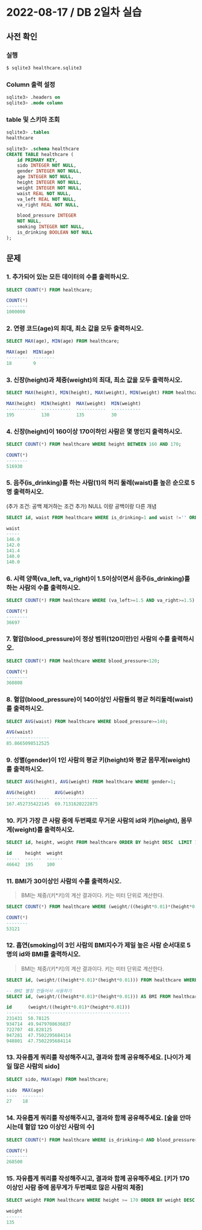 # 2022-08-17 / DB 2일차 실습



## 사전 확인

### 실행

```bash
$ sqlite3 healthcare.sqlite3 
```

### Column 출력 설정

```sql
sqlite3> .headers on 
sqlite3> .mode column
```

### table 및 스키마 조회

```sql
sqlite3> .tables
healthcare

sqlite3> .schema healthcare
CREATE TABLE healthcare (
    id PRIMARY KEY,        
    sido INTEGER NOT NULL, 
    gender INTEGER NOT NULL,
    age INTEGER NOT NULL,  
    height INTEGER NOT NULL,
    weight INTEGER NOT NULL,
    waist REAL NOT NULL,   
    va_left REAL NOT NULL, 
    va_right REAL NOT NULL,

    blood_pressure INTEGER 
    NOT NULL,
    smoking INTEGER NOT NULL,
    is_drinking BOOLEAN NOT NULL
);
```

## 문제

### 1. 추가되어 있는 모든 데이터의 수를 출력하시오.

```sql
SELECT COUNT(*) FROM healthcare;
```

```sql
COUNT(*)
--------
1000000
```

### 2. 연령 코드(age)의 최대, 최소 값을 모두 출력하시오. 

```sql
SELECT MAX(age), MIN(age) FROM healthcare;
```

```sql
MAX(age)  MIN(age)
--------  --------
18        9
```

### 3. 신장(height)과 체중(weight)의 최대, 최소 값을 모두 출력하시오.

```sql
SELECT MAX(height), MIN(height), MAX(weight), MIN(weight) FROM healthcare;
```

```sql
MAX(height)  MIN(height)  MAX(weight)  MIN(weight)
-----------  -----------  -----------  -----------
195          130          135          30
```

### 4. 신장(height)이 160이상 170이하인 사람은 몇 명인지 출력하시오.

```sql
SELECT COUNT(*) FROM healthcare WHERE height BETWEEN 160 AND 170;
```

```sql
COUNT(*)
--------
516930
```

### 5. 음주(is_drinking)를 하는 사람(1)의 허리 둘레(waist)를 높은 순으로 5명 출력하시오. 

(추가 조건: 공백 제거하는 조건 추가) NULL 이랑 공백이랑 다른 개념

```sql
SELECT id, waist FROM healthcare WHERE is_drinking=1 and waist !='' ORDER BY waist DESC LIMIT 5;
```

```sql
waist
-----
146.0
142.0
141.4
140.0
140.0
```

### 6. 시력 양쪽(va_left, va_right)이 1.5이상이면서 음주(is_drinking)를 하는 사람의 수를 출력하시오.

```sql
SELECT COUNT(*) FROM healthcare WHERE (va_left>=1.5 AND va_right>=1.5) AND is_drinking=1;
```

```sql
COUNT(*)
--------
36697
```

### 7. 혈압(blood_pressure)이 정상 범위(120미만)인 사람의 수를 출력하시오.

```sql
SELECT COUNT(*) FROM healthcare WHERE blood_pressure<120;
```

```sql
COUNT(*)
--------
360808
```

### 8. 혈압(blood_pressure)이 140이상인 사람들의 평균 허리둘레(waist)를 출력하시오.

```sql
SELECT AVG(waist) FROM healthcare WHERE blood_pressure>=140;
```

```sql
AVG(waist)
----------------
85.8665098512525
```

### 9. 성별(gender)이 1인 사람의 평균 키(height)와 평균 몸무게(weight)를 출력하시오.

```sql
SELECT AVG(height), AVG(weight) FROM healthcare WHERE gender=1;
```

```sql
AVG(height)       AVG(weight)
----------------  ----------------
167.452735422145  69.7131620222875
```

### 10. 키가 가장 큰 사람 중에 두번째로 무거운 사람의 id와 키(height), 몸무게(weight)를 출력하시오.

```sql
SELECT id, height, weight FROM healthcare ORDER BY height DESC  LIMIT 1 OFFSET 1;
```

```sql
id     height  weight
-----  ------  ------
46642  195     100
```

### 11. BMI가 30이상인 사람의 수를 출력하시오. 

> BMI는 체중/(키*키)의 계산 결과이다. 
> 키는 미터 단위로 계산한다.

```sql
SELECT COUNT(*) FROM healthcare WHERE (weight/((height*0.01)*(height*0.01)))>=30;
```

```sql
COUNT(*)
--------
53121
```

### 12. 흡연(smoking)이 3인 사람의 BMI지수가 제일 높은 사람 순서대로 5명의 id와 BMI를 출력하시오.

> BMI는 체중/(키*키)의 계산 결과이다. 
> 키는 미터 단위로 계산한다.

```sql
SELECT id, (weight/((height*0.01)*(height*0.01))) FROM healthcare WHERE smoking=3 ORDER BY (weight/((height*0.01)*(height*0.01))) DESC LIMIT 5;

-- BMI 별칭 만들어서 사용하기
SELECT id, (weight/((height*0.01)*(height*0.01))) AS BMI FROM healthcare WHERE smoking=3 ORDER BY BMI DESC LIMIT 5;
```

```sql
id      (weight/((height*0.01)*(height*0.01)))
------  --------------------------------------
231431  50.78125
934714  49.9479708636837
722707  48.828125
947281  47.7502295684114
948801  47.7502295684114
```

### 13. 자유롭게 쿼리를 작성해주시고, 결과와 함께 공유해주세요. [나이가 제일 많은 사람의 sido]

```sql
SELECT sido, MAX(age) FROM healthcare; 
```

```sql
sido  MAX(age)
----  --------
27    18
```

### 14. 자유롭게 쿼리를 작성해주시고, 결과와 함께 공유해주세요. [술을 안마시는데 혈압 120 이상인 사람의 수]

```sql
SELECT COUNT(*) FROM healthcare WHERE is_drinking=0 AND blood_pressure>=120;
```

```sql
COUNT(*)
--------
268500
```

### 15. 자유롭게 쿼리를 작성해주시고, 결과와 함께 공유해주세요. [키가 170 이상인 사람 중에 몸무게가 두번째로 많은 사람의 체중]

```sql
SELECT weight FROM healthcare WHERE height >= 170 ORDER BY weight DESC LIMIT 1 OFFSET 1;
```

```sql
weight
------
135
```



